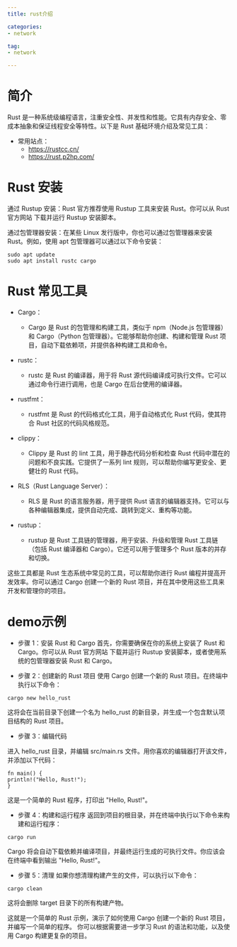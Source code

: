 ```yaml
---
title: rust介绍

categories:
- network

tag:
- network

---
```

# 简介
Rust 是一种系统级编程语言，注重安全性、并发性和性能。它具有内存安全、零成本抽象和保证线程安全等特性。以下是 Rust 基础环境介绍及常见工具：
* 常用站点：
    * https://rustcc.cn/
    * https://rust.p2hp.com/ 
# Rust 安装
通过 Rustup 安装：Rust 官方推荐使用 Rustup 工具来安装 Rust。你可以从 Rust 官方网站 下载并运行 Rustup 安装脚本。

通过包管理器安装：在某些 Linux 发行版中，你也可以通过包管理器来安装 Rust。例如，使用 apt 包管理器可以通过以下命令安装：

```
sudo apt update
sudo apt install rustc cargo
```

# Rust 常见工具
* Cargo： 
    * Cargo 是 Rust 的包管理和构建工具，类似于 npm（Node.js 包管理器）和 Cargo（Python 包管理器）。它能够帮助你创建、构建和管理 Rust 项目，自动下载依赖项，并提供各种构建工具和命令。
* rustc： 
    * rustc 是 Rust 的编译器，用于将 Rust 源代码编译成可执行文件。它可以通过命令行进行调用，也是 Cargo 在后台使用的编译器。
* rustfmt： 
    * rustfmt 是 Rust 的代码格式化工具，用于自动格式化 Rust 代码，使其符合 Rust 社区的代码风格规范。
* clippy：
    * Clippy 是 Rust 的 lint 工具，用于静态代码分析和检查 Rust 代码中潜在的问题和不良实践。它提供了一系列 lint 规则，可以帮助你编写更安全、更健壮的 Rust 代码。

* RLS（Rust Language Server）：
    * RLS 是 Rust 的语言服务器，用于提供 Rust 语言的编辑器支持。它可以与各种编辑器集成，提供自动完成、跳转到定义、重构等功能。
* rustup：
    * rustup 是 Rust 工具链的管理器，用于安装、升级和管理 Rust 工具链（包括 Rust 编译器和 Cargo）。它还可以用于管理多个 Rust 版本的并存和切换。

这些工具都是 Rust 生态系统中常见的工具，可以帮助你进行 Rust 编程并提高开发效率。你可以通过 Cargo 创建一个新的 Rust 项目，并在其中使用这些工具来开发和管理你的项目。

# demo示例

* 步骤 1：安装 Rust 和 Cargo
首先，你需要确保在你的系统上安装了 Rust 和 Cargo。你可以从 Rust 官方网站 下载并运行 Rustup 安装脚本，或者使用系统的包管理器安装 Rust 和 Cargo。

* 步骤 2：创建新的 Rust 项目
使用 Cargo 创建一个新的 Rust 项目。在终端中执行以下命令：

```
cargo new hello_rust
```
这将会在当前目录下创建一个名为 hello_rust 的新目录，并生成一个包含默认项目结构的 Rust 项目。

* 步骤 3：编辑代码

进入 hello_rust 目录，并编辑 src/main.rs 文件。用你喜欢的编辑器打开该文件，并添加以下代码：

```
fn main() {
println!("Hello, Rust!");
}
```
这是一个简单的 Rust 程序，打印出 "Hello, Rust!"。

* 步骤 4：构建和运行程序
返回到项目的根目录，并在终端中执行以下命令来构建和运行程序：

```
cargo run
```
Cargo 将会自动下载依赖并编译项目，并最终运行生成的可执行文件。你应该会在终端中看到输出 "Hello, Rust!"。

* 步骤 5：清理
如果你想清理构建产生的文件，可以执行以下命令：

```
cargo clean
```
这将会删除 target 目录下的所有构建产物。

这就是一个简单的 Rust 示例，演示了如何使用 Cargo 创建一个新的 Rust 项目，并编写一个简单的程序。
你可以根据需要进一步学习 Rust 的语法和功能，以及使用 Cargo 构建更复杂的项目。